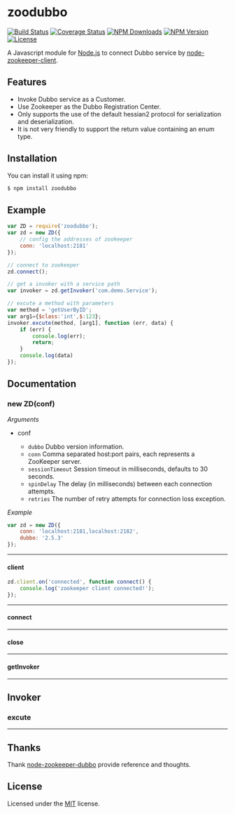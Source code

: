 # zoodubbo

[![Build Status](https://api.travis-ci.org/Corey600/zoodubbo.svg)](http://travis-ci.org/Corey600/zoodubbo)
[![Coverage Status](https://coveralls.io/repos/github/Corey600/zoodubbo/badge.svg)](https://coveralls.io/github/Corey600/zoodubbo)
[![NPM Downloads](https://img.shields.io/npm/dm/zoodubbo.svg?style=flat)](https://www.npmjs.org/package/zoodubbo)
[![NPM Version](http://img.shields.io/npm/v/zoodubbo.svg?style=flat)](https://www.npmjs.org/package/zoodubbo)
[![License](https://img.shields.io/npm/l/zoodubbo.svg?style=flat)](https://www.npmjs.org/package/zoodubbo)

A Javascript module for 
[Node.js](http://nodejs.org)
to connect Dubbo service by
[node-zookeeper-client](https://github.com/alexguan/node-zookeeper-client).

## Features

- Invoke Dubbo service as a Customer.
- Use Zookeeper as the Dubbo Registration Center.
- Only supports the use of the default hessian2 protocol for serialization and deserialization.
- It is not very friendly to support the return value containing an enum type. 

## Installation

You can install it using npm:

```bash
$ npm install zoodubbo
```

## Example

```javascript
var ZD = require('zoodubbo');
var zd = new ZD({
    // config the addresses of zookeeper
    conn: 'localhost:2181'
});

// connect to zookeeper
zd.connect();

// get a invoker with a service path
var invoker = zd.getInvoker('com.demo.Service');

// excute a method with parameters
var method = 'getUserByID';
var arg1={$class:'int',$:123};
invoker.excute(method, [arg1], function (err, data) {
    if (err) {
        console.log(err);
        return;
    }
    console.log(data)
});
```

## Documentation

### new ZD(conf)

*Arguments*

* conf

    * `dubbo` Dubbo version information.
    * `conn` Comma separated host:port pairs, each represents a ZooKeeper server.
    * `sessionTimeout` Session timeout in milliseconds, defaults to 30 seconds.
    * `spinDelay` The delay (in milliseconds) between each connection attempts.
    * `retries` The number of retry attempts for connection loss exception.

*Example*

```javascript
var zd = new ZD({
    conn: 'localhost:2181,localhost:2182',
    dubbo: '2.5.3'
});
```

----

#### client

```javascript
zd.client.on('connected', function connect() {
    console.log('zookeeper client connected!');
});
```

----

#### connect

----

#### close

----

#### getInvoker

----

## Invoker

### excute

----

## Thanks

Thank 
[node-zookeeper-dubbo](https://github.com/p412726700/node-zookeeper-dubbo)
provide reference and thoughts.

## License

Licensed under the 
[MIT](http://opensource.org/licenses/MIT)
license.
